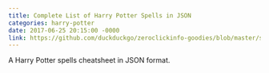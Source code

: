 ```yaml
---
title: Complete List of Harry Potter Spells in JSON
categories: harry-potter
date: 2017-06-25 20:15:00 -0000
link: https://github.com/duckduckgo/zeroclickinfo-goodies/blob/master/share/goodie/cheat_sheets/json/harry-potter-spells.json
---
```

A Harry Potter spells cheatsheet in JSON format.